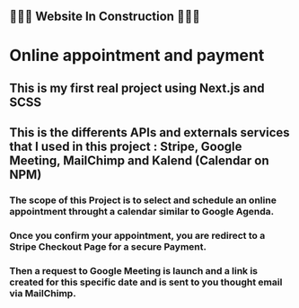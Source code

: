 
##  🚧🚧🚧 Website In Construction 🚧🚧🚧

# Online appointment and payment
## This is my first real project using Next.js and SCSS
## This is the differents APIs and externals services that I used in this project : Stripe, Google Meeting, MailChimp and Kalend (Calendar on NPM) 

### The scope of this Project is to select and schedule an online appointment throught a calendar similar to Google Agenda. 
### Once you confirm your appointment, you are redirect to a Stripe Checkout Page for a secure Payment.
### Then a request to Google Meeting is launch and a link is created for this specific date and is sent to you thought email via MailChimp.
